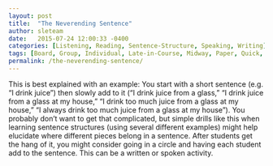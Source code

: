 ```yaml
---
layout: post
title:  "The Neverending Sentence"
author: sleteam
date:   2015-07-24 12:00:33 -0400
categories: [Listening, Reading, Sentence-Structure, Speaking, Writing]
tags: [Board, Group, Individual, Late-in-Course, Midway, Paper, Quick, Review, Works-for-Tutoring]
permalink: /the-neverending-sentence/
---
```

This is best explained with an example: You start with a short sentence (e.g. “I drink juice”) then slowly add to it (“I drink juice from a glass,” “I drink juice from a glass at my house,” “I drink too much juice from a glass at my house,” “I always drink too much juice from a glass at my house”). You probably don’t want to get that complicated, but simple drills like this when learning sentence structures (using several different examples) might help elucidate where different pieces belong in a sentence. After students get the hang of it, you might consider going in a circle and having each student add to the sentence. This can be a written or spoken activity.